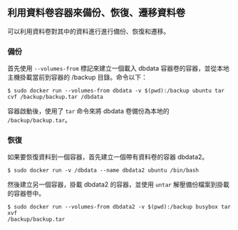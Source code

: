 ## 利用資料卷容器來備份、恢復、遷移資料卷
可以利用資料卷對其中的資料進行進行備份、恢復和遷移。

### 備份
首先使用 `--volumes-from` 標記來建立一個載入 dbdata 容器卷的容器，並從本地主機掛載當前到容器的 /backup 目錄。命令以下：
```
$ sudo docker run --volumes-from dbdata -v $(pwd):/backup ubuntu tar cvf /backup/backup.tar /dbdata
```
容器啟動後，使用了 `tar` 命令來將 dbdata 卷備份為本地的 `/backup/backup.tar`。


### 恢復
如果要恢復資料到一個容器，首先建立一個帶有資料卷的容器 dbdata2。
```
$ sudo docker run -v /dbdata --name dbdata2 ubuntu /bin/bash
```
然後建立另一個容器，掛載 dbdata2 的容器，並使用 `untar` 解壓備份檔案到掛載的容器卷中。
```
$ sudo docker run --volumes-from dbdata2 -v $(pwd):/backup busybox tar xvf
/backup/backup.tar
```
